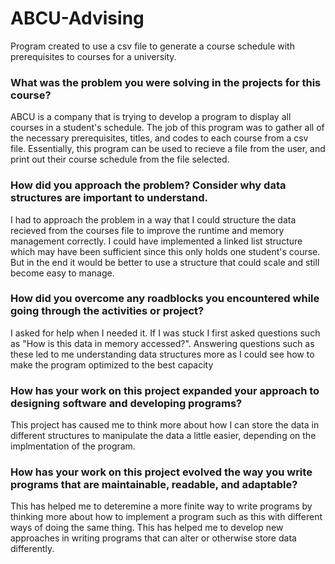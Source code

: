 # ABCU-Advising
Program created to use a csv file to generate a course schedule with prerequisites to courses for a university.


### What was the problem you were solving in the projects for this course?

ABCU is a company that is trying to develop a program to display all courses in a student's schedule. The job of this program was to gather all of the necessary prerequisites, titles, and codes to each course from a csv file. Essentially, this program can be used to recieve a file from the user, and print out their course schedule from the file selected.

### How did you approach the problem? Consider why data structures are important to understand.

I had to approach the problem in a way that I could structure the data recieved from the courses file to improve the runtime and memory management correctly. I could have implemented a linked list structure which may have been sufficient since this only holds one student's course. But in the end it would be better to use a structure that could scale and still become easy to manage.

### How did you overcome any roadblocks you encountered while going through the activities or project?

I asked for help when I needed it. If I was stuck I first asked questions such as "How is this data in memory accessed?". Answering questions such as these led to me understanding data structures more as I could see how to make the program optimized to the best capacity

### How has your work on this project expanded your approach to designing software and developing programs?

This project has caused me to think more about how I can store the data in different structures to manipulate the data a little easier, depending on the implmentation of the program.

### How has your work on this project evolved the way you write programs that are maintainable, readable, and adaptable?

This has helped me to deteremine a more finite way to write programs by thinking more about how to implement a program such as this with different ways of doing the same thing. This has helped me to develop new approaches in writing programs that can alter or otherwise store data differently.
